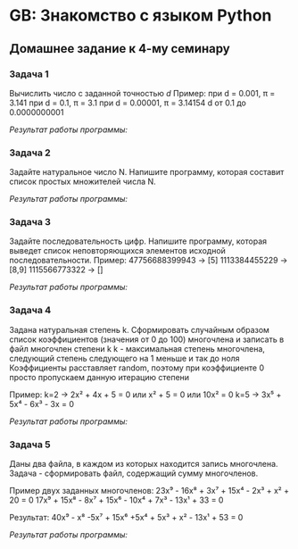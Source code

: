 # GB: Знакомство с языком Python

## Домашнее задание к 4-му семинару

### Задача 1

Вычислить число c заданной точностью *d*
Пример:
при d = 0.001, π = 3.141
при d = 0.1, π = 3.1
при d = 0.00001, π = 3.14154
d от 0.1 до 0.0000000001

*Результат работы программы:*



### Задача 2

Задайте натуральное число N. Напишите программу, которая составит список простых множителей числа N.

*Результат работы программы:*



### Задача 3

Задайте последовательность цифр. Напишите программу, которая выведет список неповторяющихся элементов исходной последовательности.
Пример:
47756688399943 -> [5]
1113384455229 -> [8,9]
1115566773322 -> []

*Результат работы программы:*



### Задача 4

Задана натуральная степень k. Сформировать случайным образом список коэффициентов (значения от 0 до 100)
многочлена и записать в файл многочлен степени k
k - максимальная степень многочлена, следующий степень следующего на 1 меньше и так до ноля
Коэффициенты расставляет random, поэтому при коэффициенте 0 просто пропускаем данную итерацию степени

Пример:
k=2 -> 2x² + 4x + 5 = 0 или x² + 5 = 0 или 10x² = 0
k=5 -> 3x⁵ + 5x⁴ - 6x³ - 3x = 0

*Результат работы программы:*



### Задача 5

Даны два файла, в каждом из которых находится запись многочлена.
Задача - сформировать файл, содержащий сумму многочленов.

Пример двух заданных многочленов:
23x⁹ - 16x⁸ + 3x⁷ + 15x⁴ - 2x³ + x² + 20 = 0
17x⁹ + 15x⁸ - 8x⁷ + 15x⁶ - 10x⁴ + 7x³ - 13x¹ + 33 = 0

Результат:
40x⁹ - x⁸ -5x⁷ + 15x⁶ +5x⁴ + 5x³ + x² - 13x¹ + 53 = 0

*Результат работы программы:*


